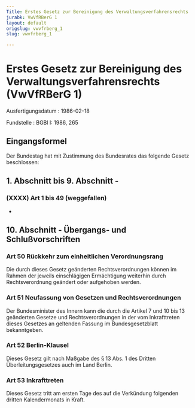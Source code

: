 ```yaml
---
Title: Erstes Gesetz zur Bereinigung des Verwaltungsverfahrensrechts
jurabk: VwVfRBerG 1
layout: default
origslug: vwvfrberg_1
slug: vwvfrberg_1

---
```


# Erstes Gesetz zur Bereinigung des Verwaltungsverfahrensrechts (VwVfRBerG 1)

Ausfertigungsdatum
:   1986-02-18

Fundstelle
:   BGBl I: 1986, 265



## Eingangsformel

Der Bundestag hat mit Zustimmung des Bundesrates das folgende Gesetz
beschlossen:


## 1. Abschnitt bis 9. Abschnitt -



### (XXXX) Art 1 bis 49 (weggefallen)

-


## 10. Abschnitt - Übergangs- und Schlußvorschriften



### Art 50 Rückkehr zum einheitlichen Verordnungsrang

Die durch dieses Gesetz geänderten Rechtsverordnungen können im Rahmen
der jeweils einschlägigen Ermächtigung weiterhin durch
Rechtsverordnung geändert oder aufgehoben werden.


### Art 51 Neufassung von Gesetzen und Rechtsverordnungen

Der Bundesminister des Innern kann die durch die Artikel 7 und 10 bis
13 geänderten Gesetze und Rechtsverordnungen in der vom Inkrafttreten
dieses Gesetzes an geltenden Fassung im Bundesgesetzblatt
bekanntgeben.


### Art 52 Berlin-Klausel

Dieses Gesetz gilt nach Maßgabe des § 13 Abs. 1 des Dritten
Überleitungsgesetzes auch im Land Berlin.


### Art 53 Inkrafttreten

Dieses Gesetz tritt am ersten Tage des auf die Verkündung folgenden
dritten Kalendermonats in Kraft.

